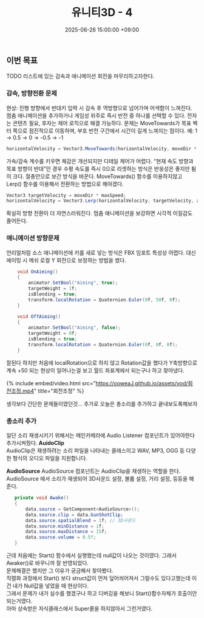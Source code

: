 ﻿---
title: 유니티3D - 4
date: 2025-06-26 15:00:00 +09:00
categories: [유니티,3D]
tags:
  [
    유니티, 3D
  ]
---
## 이번 목표
TODO 리스트에 있는 감속과 애니메이션 회전을 마무리하고자한다.

### 감속, 방향전환 문제
현상: 진행 방향에서 반대키 입력 시 감속 후 역방향으로 넘어가며 어색함이 느껴진다. 멈춤 애니메이션을 추가하거나 게임성 위주로 즉시 반전 중 하나를 선택할 수 있다. 전자는 콘텐츠 필요, 후자는 제어 로직으로 해결 가능하다. 문제는 MoveTowards가 목표 벡터 쪽으로 점진적으로 이동하며, 부호 반전 구간에서 시간이 길게 느껴지는 점이다. 예: 1 → 0.5 → 0 → -0.5 → -1
```c#
horizontalVelocity = Vector3.MoveTowards(horizontalVelocity, moveDir * maxSpeed, acceleration * Time.deltaTime);
```
가속/감속 계수를 키우면 체감은 개선되지만 디테일 제어가 어렵다. “현재 속도 방향과 목표 방향이 반대”인 경우 수평 속도를 즉시 0으로 리셋하는 방식은 반응성은 좋지만 튐이 크다. 절충안으로 보간 방식을 바꾼다.
MoveTowards() 함수를 이용하지않고 Lerp() 함수를 이용해서 전환하는 방법으로 해야겠다.
```c#
Vector3 targetVelocity = moveDir * maxSpeed;
horizontalVelocity = Vector3.Lerp(horizontalVelocity, targetVelocity, acceleration * Time.deltaTime);
```
확실히 방향 전환이 더 자연스러워진다. 멈춤 애니메이션을 보강하면 시각적 이질감도 줄어든다.

### 애니메이션 방향문제
언리얼처럼 소스 애니메이션에 키를 새로 넣는 방식은 FBX 임포트 특성상 어렵다. 대신 에이밍 시 메쉬 로컬 Y 회전으로 보정하는 방법을 썼다. 
```c#
    void OnAiming()
    {
        animator.SetBool("Aiming", true);
        targetWeight = 1f;
        isBlending = true;
        transform.localRotation = Quaternion.Euler(0f, 50f, 0f);
    }

    void OffAiming()
    {
        animator.SetBool("Aiming", false);
        targetWeight = 0f;
        isBlending = true;
        transform.localRotation = Quaternion.Euler(0f, 0f, 0f);
    }
```
잘된다 하지만 처음에 localRotation으로 하지 않고 Rotation값을 했다가 Y축방향으로 계속 +50 되는 현상이 일어나는걸 보고 월드 좌표계에서 되는구나 하고 찾아냈다.  

{% include embed/video.html src="https://ooweaJ.github.io/assets/vod/회전조정.mp4" title="회전조정" %}

생각보다 간단한 문제들이였던것...  추가로 오늘은 총소리를 추가하고 끝내보도록해보자  

### 총소리 추가
일단 소리 재생시키기 위해서는 메인카메라에 Audio Listener 컴포넌트가 있어야한다 추가시켜줬다.
**AuidoClip**  
AudioClip은 재생하려는 소리 파일을 나타내는 클래스이고 WAV, MP3, OGG 등 다양한 형식의 오디오 파일을 지원합니다.

**AudioSource**
AudioSource 컴포넌트는 AudioClip을 재생하는 역할을 한다.  
AudioSource 에서 소리가 재생되어 3D사운드 설정, 볼륨 설정, 거리 설정, 등등을 해준다.  

```c#
   private void Awake()
   {
       data.source = GetComponent<AudioSource>();
       data.source.clip = data.GunShotClip;
       data.source.spatialBlend = 1f; // 3D사운드
       data.source.minDistance = 1f;
       data.source.maxDistance = 15f;
       data.source.volume = 0.5f;
   }
```

근데 처음에는 Start() 함수에서 실행했는데 null값이 나오는 것이였다. 그래서 Awaker()로 바꾸니까 잘 반영되었다.  
문제해결은 했지만 그 이유가 궁금해서 찾아봤다.  
직렬화 과정에서 Start() 보다 struct값이 먼저 덮어씌어져서 그럴수도 있다고했는데 이건 내가 Null값을 넣었을 때 현상이다.  
그래서 문제가 내가 실수를 했겠구나 하고 디버깅을 해보니 Start()함수자체가 호출이안되는거였다.  
아마 상속받은 자식클래스에서 Super콜을 하지않아서 그런거였다.  




